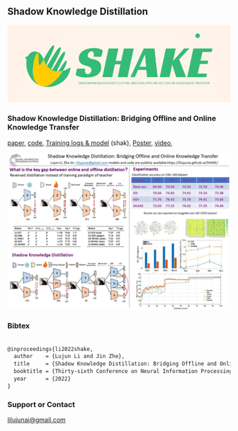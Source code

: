 ## Shadow Knowledge Distillation

![shake-poster](./poster/SHAKE_log.png)

### Shadow Knowledge Distillation: Bridging Offline and Online Knowledge Transfer

[paper](https://github.com/lilujunai/SHAKE), [code](https://github.com/lilujunai/SHAKE/tree/gh-pages/shake), [Training logs & model](https://pan.baidu.com/s/1hXe6iTCFw8nD_heDpCh1ag) (shak), [Poster](https://github.com/lilujunai/SHAKE/blob/gh-pages/poster/shake-poster.jpg), [video](https://github.com/lilujunai/SHAKE/blob/gh-pages/poster/shake-video.mp4), 

![shake-poster](./poster/shake-poster.jpg)


### Bibtex 


```markdown

@inproceedings{li2022shake,
  author    = {Lujun Li and Jin Zhe},
  title     = {Shadow Knowledge Distillation: Bridging Offline and Online Knowledge Transfer},
  booktitle = {Thirty-sixth Conference on Neural Information Processing Systems (NeurIPS)},
  year      = {2022}
}


```


### Support or Contact

lilujunai@gmail.com
